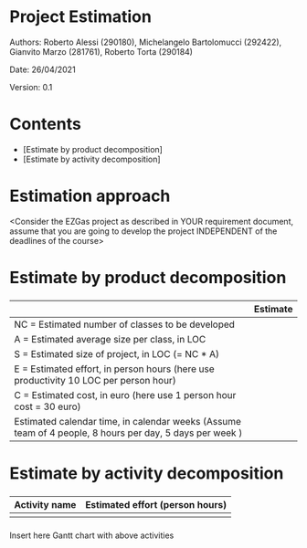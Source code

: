 # Project Estimation

Authors: Roberto Alessi (290180), Michelangelo Bartolomucci (292422), Gianvito Marzo (281761), Roberto Torta (290184)

Date: 26/04/2021

Version: 0.1

# Contents
- [Estimate by product decomposition]
- [Estimate by activity decomposition]

# Estimation approach

<Consider the EZGas  project as described in YOUR requirement document, assume that you are going to develop the project INDEPENDENT of the deadlines of the course>

# Estimate by product decomposition

###
|             | Estimate                        |             
| ----------- | ------------------------------- |  
| NC =  Estimated number of classes to be developed   |                             |             
|  A = Estimated average size per class, in LOC       |                            | 
| S = Estimated size of project, in LOC (= NC * A) | |
| E = Estimated effort, in person hours (here use productivity 10 LOC per person hour)  |                                      |   
| C = Estimated cost, in euro (here use 1 person hour cost = 30 euro) | | 
| Estimated calendar time, in calendar weeks (Assume team of 4 people, 8 hours per day, 5 days per week ) |                    |               

# Estimate by activity decomposition

###
|         Activity name    | Estimated effort (person hours)   |             
| ----------- | ------------------------------- | 
| | |

###
Insert here Gantt chart with above activities
